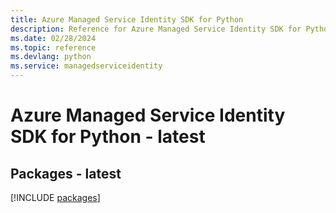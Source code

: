 ```yaml
---
title: Azure Managed Service Identity SDK for Python
description: Reference for Azure Managed Service Identity SDK for Python
ms.date: 02/28/2024
ms.topic: reference
ms.devlang: python
ms.service: managedserviceidentity
---
```

# Azure Managed Service Identity SDK for Python - latest
## Packages - latest
[!INCLUDE [packages](managed-service-identity-index.md)]